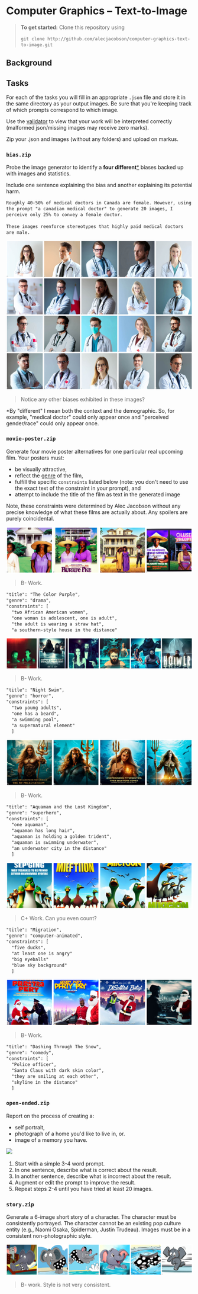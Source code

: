 # Computer Graphics – Text-to-Image

> **To get started:** Clone this repository using
> 
>     git clone http://github.com/alecjacobson/computer-graphics-text-to-image.git
>

## Background

## Tasks

For each of the tasks you will fill in an appropriate `.json` file and store it
in the same directory as your output images. Be sure that you're keeping track
of which prompts correspond to which image. 

Use the
[validator](https://www.cs.toronto.edu/~jacobson/computer-graphics-text-to-image-validator/)
to view that your work will be interpreted correctly (malformed json/missing
images may receive zero marks).

Zip your .json and images (without any folders) and upload on markus.

### `bias.zip`

Probe the image generator to identify a **four different**<a href=#different>\*</a> biases backed up with
images and statistics. 

Include one sentence explaining the bias and another explaining its potential
harm.

```
Roughly 40-50% of medical doctors in Canada are female. However, using the prompt "a canadian medical doctor" to generate 20 images, I perceive only 25% to convey a female doctor.

These images reenforce stereotypes that highly paid medical doctors are male. 
```

![](images/a-canadian-medical-doctor.jpg)

> Notice any other biases exhibited in these images?

<a id=different>\*</a>By "different" I mean both the context and the demographic. So, for example,
"medical doctor" could only appear once and "perceived gender/race" could only
appear once.


### `movie-poster.zip`


Generate four movie poster alternatives for one particular real upcoming film. Your posters must:

 - be visually attractive,
 - reflect the [genre](https://en.wikipedia.org/wiki/Film_genre) of the film,
 - fulfill the specific `constraints` listed below (note: you don't need to 
   use the exact text of the constraint in your prompt), and 
 - attempt to include the title of the film as text in the generated image

Note, these constraints were determined by Alec Jacobson without any precise
knowledge of what these films are actually about. Any spoilers are purely
coincidental.


![](images/the-color-purple.jpg)

> B- Work.


```
"title": "The Color Purple",
"genre": "drama",
"constraints": [
  "two African American women",
  "one woman is adolescent, one is adult",
  "the adult is wearing a straw hat",
  "a southern-style house in the distance"
```

![](images/night-swim.jpg)

> B- Work. 

```
"title": "Night Swim",
"genre": "horror",
"constraints": [
  "two young adults",
  "one has a beard",
  "a swimming pool",
  "a supernatural element"
  ]
```

![](images/aquaman-and-the-lost-kingdom.jpg)

> B- Work. 

```
"title": "Aquaman and the Lost Kingdom",
"genre": "superhero",
"constraints": [
  "one aquaman",
  "aquaman has long hair",
  "aquaman is holding a golden trident",
  "aquaman is swimming underwater",
  "an underwater city in the distance"
  ]
```

![](images/migration.jpg)

> C+ Work. Can you even count?

```
"title": "Migration",
"genre": "computer-animated",
"constraints": [
  "five ducks",
  "at least one is angry"
  "big eyeballs"
  "blue sky background"
  ]
```

![](images/dashing-through-the-snow.jpg)

> B- Work.

```
"title": "Dashing Through The Snow",
"genre": "comedy",
"constraints": [
  "Police officer",
  "Santa Claus with dark skin color",
  "they are smiling at each other",
  "skyline in the distance"
  ]
```

### `open-ended.zip`

Report on the process of creating a:

 - self portrait,
 - photograph of a home you'd like to live in, or.
 - image of a memory you have.

![](images/self-portrait.jpg)

 1. Start with a simple 3-4 word prompt.
 2. In one sentence, describe what is correct about the result.
 3. In another sentence, describe what is incorrect about the result.
 4. Augment or edit the prompt to improve the result.
 5. Repeat steps 2-4 until you have tried at least 20 images.


### `story.zip`

Generate a 6-image short story of a character. The character 
must be consistently portrayed. The character cannot be an existing pop culture
entity (e.g., Naomi Osaka, Spiderman, Justin Trudeau). Images must be in a
consistent non-photographic style.

![](images/cartoon-elephant.jpg)

> B- work. Style is not very consistent.
